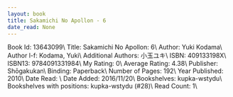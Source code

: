 ```yaml
---
layout: book
title: Sakamichi No Apollon - 6
date_read: None
---
```


Book Id: 13643099\ 
Title: Sakamichi No Apollon: 6\ 
Author: Yuki Kodama\ 
Author l-f: Kodama, Yuki\ 
Additional Authors: 小玉ユキ\ 
ISBN: 409133198X\ 
ISBN13: 9784091331984\ 
My Rating: 0\ 
Average Rating: 4.38\ 
Publisher: Shōgakukan\ 
Binding: Paperback\ 
Number of Pages: 192\ 
Year Published: 2010\ 
Date Read: \ 
Date Added: 2016/11/20\ 
Bookshelves: kupka-wstydu\ 
Bookshelves with positions: kupka-wstydu (#28)\ 
Read Count: 1\ 

